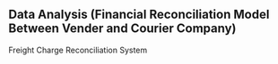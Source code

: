 ## Data Analysis (Financial Reconciliation Model Between Vender and Courier Company)
Freight Charge Reconciliation System 

